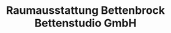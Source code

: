 ---
title: "Raumausstattung Bettenbrock Bettenstudio GmbH"
url: /bramsche/raumausstattung-bettenbrock-bettenstudio-gmbh/
shop: Betten
---